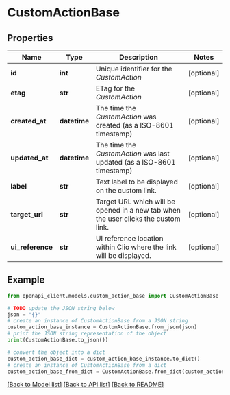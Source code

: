 # CustomActionBase


## Properties

Name | Type | Description | Notes
------------ | ------------- | ------------- | -------------
**id** | **int** | Unique identifier for the *CustomAction* | [optional] 
**etag** | **str** | ETag for the *CustomAction* | [optional] 
**created_at** | **datetime** | The time the *CustomAction* was created (as a ISO-8601 timestamp) | [optional] 
**updated_at** | **datetime** | The time the *CustomAction* was last updated (as a ISO-8601 timestamp) | [optional] 
**label** | **str** | Text label to be displayed on the custom link. | [optional] 
**target_url** | **str** | Target URL which will be opened in a new tab when the user clicks the custom link. | [optional] 
**ui_reference** | **str** | UI reference location within Clio where the link will be displayed. | [optional] 

## Example

```python
from openapi_client.models.custom_action_base import CustomActionBase

# TODO update the JSON string below
json = "{}"
# create an instance of CustomActionBase from a JSON string
custom_action_base_instance = CustomActionBase.from_json(json)
# print the JSON string representation of the object
print(CustomActionBase.to_json())

# convert the object into a dict
custom_action_base_dict = custom_action_base_instance.to_dict()
# create an instance of CustomActionBase from a dict
custom_action_base_from_dict = CustomActionBase.from_dict(custom_action_base_dict)
```
[[Back to Model list]](../README.md#documentation-for-models) [[Back to API list]](../README.md#documentation-for-api-endpoints) [[Back to README]](../README.md)


